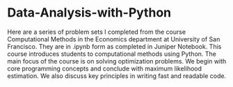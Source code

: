 # Data-Analysis-with-Python

Here are a series of problem sets I completed from the course Computational Methods in the Economics department at University of San Francisco. They are in .ipynb form as completed in Juniper Notebook. This course introduces students to computational methods using Python. The main focus of the course is on solving optimization problems. We begin with core programming concepts and conclude with maximum likelihood estimation. We also discuss key principles in writing fast and readable code. 
